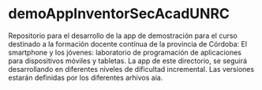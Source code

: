 # demoAppInventorSecAcadUNRC
Repositorio para el desarrollo de la app de demostración para el curso destinado a la formación docente contínua de la provincia de Córdoba: El smartphone y los jóvenes: laboratorio de programación de aplicaciones para dispositivos móviles y tabletas.
La app de este directorio, se seguirá desarrollando en diferentes niveles de dificultad incremental. Las versiones estarán definidas por los diferentes arhivos aia.
